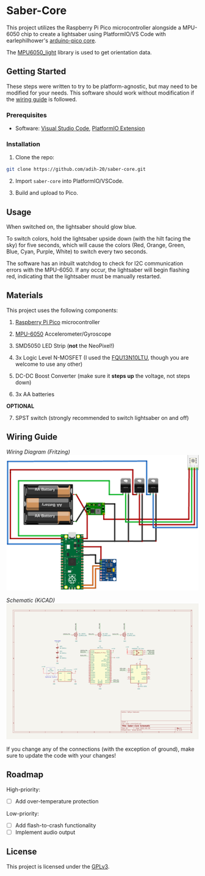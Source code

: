 # Saber-Core

This project utilizes the Raspberry Pi Pico microcontroller alongside a MPU-6050 chip to create a lightsaber using PlatformIO/VS Code with earlephilhower's [arduino-pico core](https://github.com/earlephilhower/arduino-pico).

The [MPU6050_light](https://github.com/rfetick/MPU6050_light) library is used to get orientation data.

##  Getting Started

These steps were written to try to be platform-agnostic, but may need to be modified for your needs.
This software should work without modification if the [wiring guide](#wiring-guide) is followed.

###  Prerequisites

 - Software: [Visual Studio Code](https://code.visualstudio.com/download), [PlatformIO Extension](https://marketplace.visualstudio.com/items?itemName=platformio.platformio-ide)

###  Installation

1. Clone the repo:

```bash
git clone https://github.com/adih-20/saber-core.git
```
 2. Import ```saber-core``` into PlatformIO/VSCode.
 
 3. Build and upload to Pico.

##  Usage

When switched on, the lightsaber should glow blue. 

To switch colors, hold the lightsaber upside down (with the hilt facing the sky) for five seconds, which will cause the colors (Red, Orange, Green, Blue, Cyan, Purple, White) to switch every two seconds.

The software has an inbuilt watchdog to check for I2C communication errors with the MPU-6050. If any occur, the lightsaber will begin flashing red, indicating that the lightsaber must be manually restarted.

## Materials
This project uses the following components:

 1. [Raspberry Pi Pico](https://www.raspberrypi.com/products/raspberry-pi-pico/) microcontroller

 2. [MPU-6050](https://invensense.tdk.com/products/motion-tracking/6-axis/mpu-6050/) Accelerometer/Gyroscope

 3. SMD5050 LED Strip (**not** the NeoPixel!)

 4. 3x Logic Level N-MOSFET (I used the [FQU13N10LTU](https://www.onsemi.com/products/discrete-power-modules/mosfets/fqu13n10l), though you are welcome to use any other)
 
 5. DC-DC Boost Converter (make sure it **steps up** the voltage, not steps down)

 6. 3x AA batteries

**OPTIONAL**

 7. SPST switch (strongly recommended to switch lightsaber on and off)

##  Wiring Guide
*Wiring Diagram (Fritzing)*
![Wiring Diagram](docs/images/saber-core_diagram.png)

*Schematic (KiCAD)*
![Schematic](docs/images/saber-core_schematic.png)

If you change any of the connections (with the exception of ground), make sure to update the code with your changes!

##  Roadmap

High-priority:
- [ ] Add over-temperature protection

Low-priority:
- [ ] Add flash-to-crash functionality
- [ ] Implement audio output

##  License

This project is licensed under the [GPLv3](LICENSE).